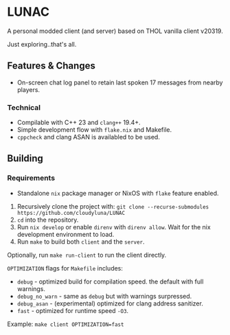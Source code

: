 # LUNAC

A personal modded client (and server) based on THOL vanilla client v20319.

Just exploring..that's all.

## Features & Changes
- On-screen chat log panel to retain last spoken 17 messages from nearby players.

### Technical
- Compilable with C++ 23 and `clang++` 19.4+.
- Simple development flow with `flake.nix` and Makefile.
- `cppcheck` and clang ASAN is availabled to be used.

## Building

### Requirements

- Standalone `nix` package manager or NixOS with `flake` feature enabled.

1. Recursively clone the project with: `git clone --recurse-submodules https://github.com/cloudyluna/LUNAC`
2. `cd` into the repository.
3. Run `nix develop` or enable `direnv` with `direnv allow`. Wait for the nix development environment to load.
4. Run `make` to build both `client` and the `server`.

Optionally, run `make run-client` to run the client directly.


`OPTIMIZATION` flags for `Makefile` includes:

- `debug` - optimized build for compilation speed. the default with full warnings.
- `debug_no_warn` - same as `debug` but with warnings surpressed.
- `debug_asan` - (experimental) optimized for clang address sanitizer.
- `fast` - optimized for runtime speed `-O3`.

Example: `make client OPTIMIZATION=fast`
